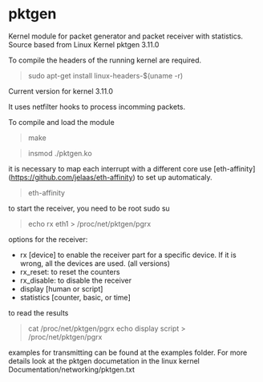 pktgen
======

Kernel module for packet generator and packet receiver with statistics. Source based from Linux Kernel pktgen 3.11.0

To compile the headers of the running kernel are required.

> sudo apt-get install linux-headers-$(uname -r)

Current version for kernel 3.11.0

It uses netfilter hooks to process incomming packets.

To compile and load the module

> make

> insmod ./pktgen.ko

it is necessary to map each interrupt with a different core
use  [eth-affinity] (https://github.com/jelaas/eth-affinity) to set up
automaticaly.

> eth-affinity

to start the receiver, you need to be root
sudo su

> echo rx eth1 > /proc/net/pktgen/pgrx

options for the receiver:

* rx [device] to enable the receiver part for a specific device. If it is wrong, all the devices are used. (all versions)
* rx_reset: to reset the counters
* rx_disable: to disable the receiver
* display [human or script]
* statistics [counter, basic, or time] 


to read the results

> cat /proc/net/pktgen/pgrx
> echo display script > /proc/net/pktgen/pgrx

examples for transmitting can be found at the examples folder. For more details look at the pktgen documetation 
in the linux kernel  Documentation/networking/pktgen.txt
